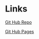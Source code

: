 
# Links

[Git Hub Repo](https://github.com/BBudnicki/weather_corn_regressions)

[Git Hub Pages](https://bbudnicki.github.io/weather_corn_regressions/)
